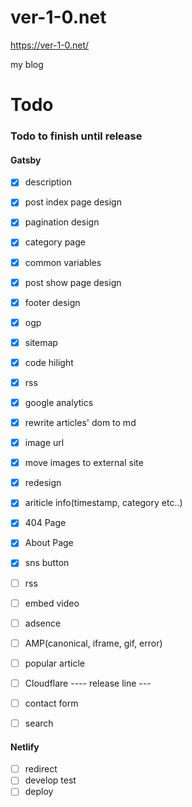 # ver-1-0.net

https://ver-1-0.net/

my blog


# Todo

### Todo to finish until release


#### Gatsby

 - [x] description
 - [x] post index page design
 - [x] pagination design
 - [x] category page
 - [x] common variables
 - [x] post show page design
 - [x] footer design
 - [x] ogp
 - [x] sitemap
 - [x] code hilight
 - [x] rss
 - [x] google analytics
 - [x] rewrite articles' dom to md
 - [x] image url
 - [x] move images to external site
 - [x] redesign
 - [x] ariticle info(timestamp, category etc..)
 - [x] 404 Page
 - [x] About Page
 - [x] sns button
 - [ ] rss
 - [ ] embed video
 - [ ] adsence
 - [ ] AMP(canonical, iframe, gif, error)
 - [ ] popular article
 - [ ] Cloudflare
---- release line ---
 - [ ] contact form
 - [ ] search


#### Netlify

 - [ ] redirect
 - [ ] develop test
 - [ ] deploy
